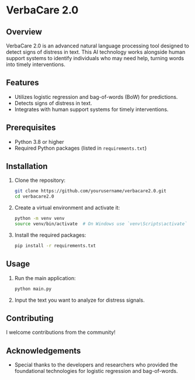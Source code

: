 # VerbaCare 2.0

## Overview
VerbaCare 2.0 is an advanced natural language processing tool designed to detect signs of distress in text. This AI technology works alongside human support systems to identify individuals who may need help, turning words into timely interventions.

## Features
- Utilizes logistic regression and bag-of-words (BoW) for predictions.
- Detects signs of distress in text.
- Integrates with human support systems for timely interventions.

## Prerequisites
- Python 3.8 or higher
- Required Python packages (listed in `requirements.txt`)

## Installation
1. Clone the repository:
    ```bash
    git clone https://github.com/yourusername/verbacare2.0.git
    cd verbacare2.0
    ```

2. Create a virtual environment and activate it:
    ```bash
    python -m venv venv
    source venv/bin/activate  # On Windows use `venv\Scripts\activate`
    ```

3. Install the required packages:
    ```bash
    pip install -r requirements.txt
    ```

## Usage
1. Run the main application:
    ```bash
    python main.py
    ```

2. Input the text you want to analyze for distress signals.

## Contributing
I welcome contributions from the community!



## Acknowledgements
- Special thanks to the developers and researchers who provided the foundational technologies for logistic regression and bag-of-words.
